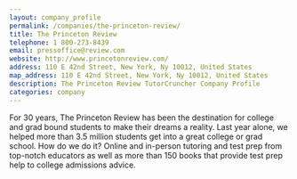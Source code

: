 ```yaml
---
layout: company_profile
permalink: /companies/the-princeton-review/
title: The Princeton Review
telephone: 1 800-273-8439
email: pressoffice@review.com
website: http://www.princetonreview.com/
address: 110 E 42nd Street, New York, Ny 10012, United States
map_address: 110 E 42nd Street, New York, Ny 10012, United States
description: The Princeton Review TutorCruncher Company Profile
categories: company
---
```

For 30 years, The Princeton Review has been the destination for college and grad bound students to make their dreams a reality. Last year alone, we helped more than 3.5 million students get into a great college or grad school. How do we do it? Online and in-person tutoring and test prep from top-notch educators as well as more than 150 books that provide test prep help to college admissions advice.
